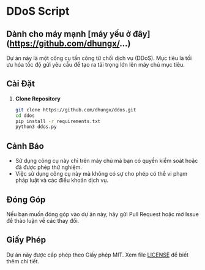 # DDoS Script

## Dành cho máy mạnh [máy yếu ở đây] (https://github.com/dhungx/...)
Dự án này là một công cụ tấn công từ chối dịch vụ (DDoS). Mục tiêu là tối ưu hóa tốc độ gửi yêu cầu để tạo ra tải trọng lớn lên máy chủ mục tiêu.

## Cài Đặt

1. **Clone Repository**

   ```bash
   git clone https://github.com/dhungx/ddos.git
   cd ddos
   pip install -r requirements.txt 
   python3 ddos.py
   ```
## Cảnh Báo

- Sử dụng công cụ này chỉ trên máy chủ mà bạn có quyền kiểm soát hoặc đã được phép thử nghiệm.
- Việc sử dụng công cụ này mà không có sự cho phép có thể vi phạm pháp luật và các điều khoản dịch vụ.

## Đóng Góp

Nếu bạn muốn đóng góp vào dự án này, hãy gửi Pull Request hoặc mở Issue để thảo luận về các thay đổi.

## Giấy Phép

Dự án này được cấp phép theo Giấy phép MIT. Xem file [LICENSE](LICENSE) để biết thêm chi tiết.